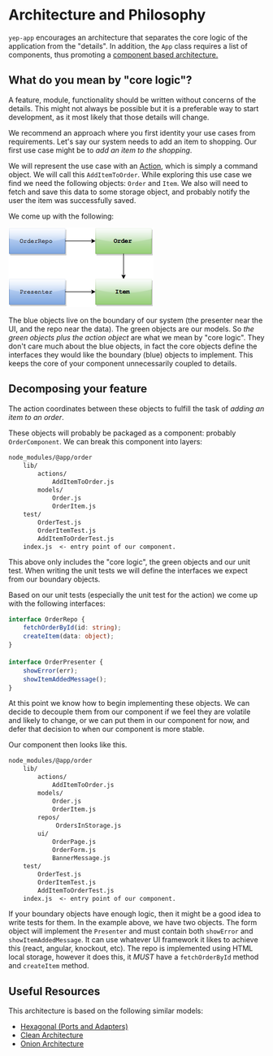 # Architecture and Philosophy

`yep-app` encourages an architecture that separates the core logic of the application from the "details". In addition, the `App` class requires a list of components, thus promoting a [component based architecture.](https://msdn.microsoft.com/en-us/library/ee658117.aspx#ComponentBasedStyle)

## What do you mean by "core logic"?
A feature, module, functionality should be written without concerns of the details. This might not always be possible but it is a preferable way to start development, as it most likely that those details will change.

We recommend an approach where you first identity your use cases from requirements. Let's say our system needs to add an item to shopping. Our first use case might be to *add an item to the shopping*.

We will represent the use case with an [Action](./app-actions-and-events.md), which is simply a command object. We will call this `AddItemToOrder`. While exploring this use case we find we need the following objects: `Order` and `Item`. We also will need to fetch and save this data to some storage object, and probably notify the user the item was successfully saved.

We come up with the following:

![enter image description here](./images/order-model.png)

The blue objects live on the boundary of our system (the presenter near the UI, and the repo near the data). The green objects are our models. So *the green objects plus the action object* are what we mean by "core logic". They don't care much about the blue objects, in fact the core objects define the interfaces they would like the boundary (blue) objects to implement. This keeps the core of your component unnecessarily coupled to details.

## Decomposing your feature

The action coordinates between these objects to fulfill the task of *adding an item to an order*.

These objects will probably be packaged as a component: probably `OrderComponent`. We can break this component into layers:
```
node_modules/@app/order
    lib/
        actions/
            AddItemToOrder.js
        models/
            Order.js
            OrderItem.js
    test/
        OrderTest.js
        OrderItemTest.js
        AddItemToOrderTest.js
    index.js  <- entry point of our component.
```

This above only includes the "core logic", the green objects and our unit test. When writing the unit tests we will define the interfaces we expect from our boundary objects.

Based on our unit tests (especially the unit test for the action) we come up with the following interfaces:

```typescript
interface OrderRepo {
    fetchOrderById(id: string);
    createItem(data: object);
}

interface OrderPresenter {
    showError(err);
    showItemAddedMessage();
}
```

At this point we know how to begin implementing these objects.
We can decide to decouple them from our component if we feel they are volatile and likely to change, or we can put them in our component for now, and defer that decision to when our component is more stable.

Our component then looks like this.

```
node_modules/@app/order
    lib/
        actions/
            AddItemToOrder.js
        models/
            Order.js
            OrderItem.js
        repos/
             OrdersInStorage.js
        ui/
            OrderPage.js
            OrderForm.js
            BannerMessage.js
    test/
        OrderTest.js
        OrderItemTest.js
        AddItemToOrderTest.js
    index.js  <- entry point of our component.
```

If your boundary objects have enough logic, then it might be a good idea to write tests for them. In the example above, we have two objects. The form object will implement the `Presenter` and must contain both `showError` and `showItemAddedMessage`. It can use whatever UI framework it likes to achieve this (react, angular, knockout, etc).
The repo is implemented using HTML local storage, however it does this, it *MUST* have a `fetchOrderById` method and `createItem` method.

## Useful Resources
This architecture is based on the following similar models:

- [Hexagonal (Ports and Adapters)](http://alistair.cockburn.us/Hexagonal+architecture)
- [Clean Architecture](https://blog.8thlight.com/uncle-bob/2012/08/13/the-clean-architecture.html)
- [Onion Architecture](http://jeffreypalermo.com/blog/the-onion-architecture-part-1/)
